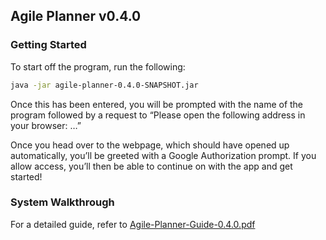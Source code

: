 ## Agile Planner v0.4.0

### Getting Started

To start off the program, run the following:
```bash
java -jar agile-planner-0.4.0-SNAPSHOT.jar
```
Once this has been entered, you will be prompted with the name of the program followed by a request to “Please open the following address in your browser: …”

Once you head over to the webpage, which should have opened up automatically, you’ll be greeted with a Google Authorization prompt. If you allow access, you’ll then be able to continue on with the app and get started!

### System Walkthrough

For a detailed guide, refer to [Agile-Planner-Guide-0.4.0.pdf](https://github.com/AndrewRoe34/agile-planner/files/15228817/Agile-Planner-Guide-0.4.0.pdf)
